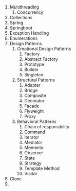1. Multithreading
	1. Concurrency
2. Collections
3. Spring
4. Springboot
5. Exception Handling
6. Enumerations
7. Design Patterns
	1. Creational Design Patterns
		1. Factory
		2. Abstract Factory
		3. Prototype
		4. Builder
		5. Singleton
	2. Structural Patterns
		1. Adapter
		2. Bridge
		3. Composite
		4. Decorator
		5. Facade
		6. Flyweight
		7. Proxy
	3. Behavioral Patterns
		1. Chain of responsibility
		2. Command
		3. Iterator
		4. Mediator
		5. Memento
		6. Observer
		7. State
		8. Strategy
		9. Template Method
		10. Visitor
8. Clone
9. 